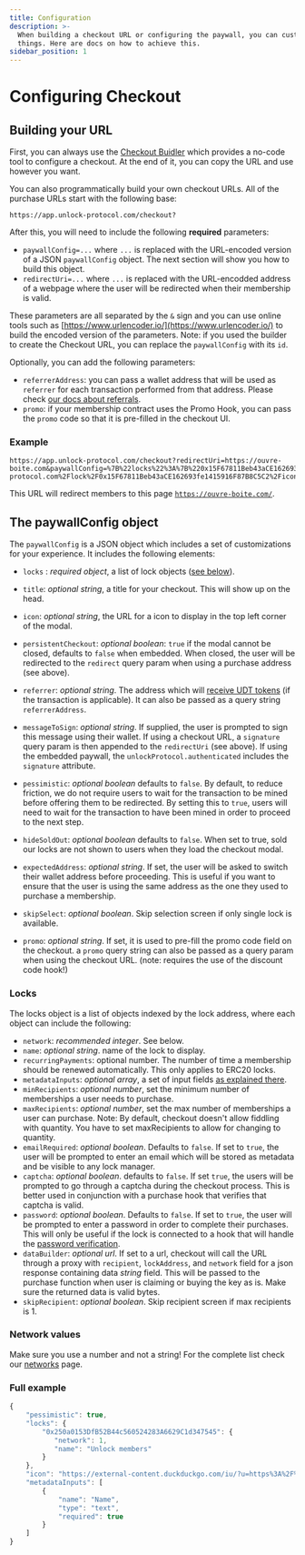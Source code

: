 ```yaml
---
title: Configuration
description: >-
  When building a checkout URL or configuring the paywall, you can customize
  things. Here are docs on how to achieve this.
sidebar_position: 1
---
```


# Configuring Checkout

## Building your URL

First, you can always use the [Checkout Buidler](https://app.unlock-protocol.com/locks/checkout-url) which provides a no-code tool to configure a checkout. At the end of it, you can copy the URL and use however you want.

You can also programmatically build your own checkout URLs. All of the purchase URLs start with the following base:

```
https://app.unlock-protocol.com/checkout?
```

After this, you will need to include the following **required** parameters:

- `paywallConfig=...` where `...` is replaced with the URL-encoded version of a JSON `paywallConfig` object. The next section will show you how to build this object.
- `redirectUri=...` where `...` is replaced with the URL-encodded address of a webpage where the user will be redirected when their membership is valid.

These parameters are all separated by the `&` sign and you can use online tools such as [https://www.urlencoder.io/](https://www.urlencoder.io/) to build the encoded version of the parameters.
Note: if you used the builder to create the Checkout URL, you can replace the `paywallConfig` with its `id`.

Optionally, you can add the following parameters:

- `referrerAddress`: you can pass a wallet address that will be used as `referrer` for each transaction performed from that address. Please check [our docs about referrals](../../core-protocol/public-lock/referrals.md).
- `promo`: if your membership contract uses the Promo Hook, you can pass the `promo` code so that it is pre-filled in the checkout UI.

### Example

```text
https://app.unlock-protocol.com/checkout?redirectUri=https://ouvre-boite.com&paywallConfig=%7B%22locks%22%3A%7B%220x15F67811Beb43aCE162693fe1415916F87B8C5C2%22%3A%7B%22network%22%3A137%7D%7D%2C%22persistentCheckout%22%3Atrue%2C%22icon%22%3A%22https%3A%2F%2Frinkeby.locksmith.unlock-protocol.com%2Flock%2F0x15F67811Beb43aCE162693fe1415916F87B8C5C2%2Ficon%22%7D
```

This URL will redirect members to this page [`https://ouvre-boite.com/`](https://ouvre-boite.com/).

## The paywallConfig object

The `paywallConfig` is a JSON object which includes a set of customizations for your experience. It includes the following elements:

- `locks` : _required object_, a list of lock objects ([see below](#locks)).
- `title`: _optional string_, a title for your checkout. This will show up on the head.
- `icon`: _optional string_, the URL for a icon to display in the top left corner of the modal.
- `persistentCheckout`: _optional boolean_: `true` if the modal cannot be closed, defaults to `false` when embedded. When closed, the user will be redirected to the `redirect` query param when using a purchase address (see above).
- `referrer`: _optional string_. The address which will [receive UDT tokens](../../governance/unlock-dao-tokens) (if the transaction is applicable). It can also be passed as a query string `referrerAddress`.
- `messageToSign`: _optional string_. If supplied, the user is prompted to sign this message using their wallet. If using a checkout URL, a `signature` query param is then appended to the `redirectUri` (see above). If using the embedded paywall, the `unlockProtocol.authenticated` includes the `signature` attribute.
- `pessimistic`: _optional boolean_ defaults to `false`. By default, to reduce friction, we do not require users to wait for the transaction to be mined before offering them to be redirected. By setting this to `true`, users will need to wait for the transaction to have been mined in order to proceed to the next step.
- `hideSoldOut`: _optional boolean_ defaults to `false`. When set to true, sold our locks are not shown to users when they load the checkout modal.
- `expectedAddress`: _optional string_. If set, the user will be asked to switch their wallet address before proceeding. This is useful if you want to ensure that the user is using the same address as the one they used to purchase a membership.

- `skipSelect`: _optional boolean_. Skip selection screen if only single lock is available.
- `promo`: _optional string_. If set, it is used to pre-fill the promo code field on the checkout. a `promo` query string can also be passed as a query param when using the checkout URL. (note: requires the use of the discount code hook!)

### Locks

The locks object is a list of objects indexed by the lock address, where each object can include the following:

- `network`: _recommended integer_. See below.
- `name`: _optional string_. name of the lock to display.
- `recurringPayments`: optional number. The number of time a membership should be renewed automatically. This only applies to ERC20 locks.
- `metadataInputs`: _optional array_, a set of input fields [as explained there](./collecting-metadata.md).
- `minRecipients`: _optional number_, set the minimum number of memberships a user needs to purchase.
- `maxRecipients`: _optional number_, set the max number of memberships a user can purchase. Note: By default, checkout doesn't allow fiddling with quantity. You have to set maxRecipients to allow for changing to quantity.
- `emailRequired`: _optional boolean_. Defaults to `false`. If set to `true`, the user will be prompted to enter an email which will be stored as metadata and be visible to any lock manager.
- `captcha`: _optional boolean_. defaults to `false`. If set `true`, the users will be prompted to go through a captcha during the checkout process. This is better used in conjunction with a purchase hook that verifies that captcha is valid.
- `password`: _optional boolean_. Defaults to `false`. If set to `true`, the user will be prompted to enter a password in order to complete their purchases. This will only be useful if the lock is connected to a hook that will handle the [password verification](../../tutorials/smart-contracts/hooks/using-on-key-purchase-hook-to-password-protect.md).
- `dataBuilder`: _optional url_. If set to a url, checkout will call the URL through a proxy with `recipient`, `lockAddress`, and `network` field for a json response containing data _string_ field. This will be passed to the purchase function when user is claiming or buying the key as is. Make sure the returned data is valid bytes.
- `skipRecipient`: _optional boolean_. Skip recipient screen if max recipients is 1.

### Network values

Make sure you use a number and not a string! For the complete list check our
[networks](../../core-protocol/unlock/networks) page.

### Full example

```javascript
{
    "pessimistic": true,
    "locks": {
        "0x250a0153DfB52B44c560524283A6629C1d347545": {
           "network": 1,
           "name": "Unlock members"
        }
    },
    "icon": "https://external-content.duckduckgo.com/iu/?u=https%3A%2F%2Ftse1.mm.bing.net%2Fth%3Fid%3DOIP.10UUFNA8oLdFdDpzt-Em_QHaHa%26pid%3DApi&f=1",
    "metadataInputs": [
        {
            "name": "Name",
            "type": "text",
            "required": true
        }
    ]
}
```
